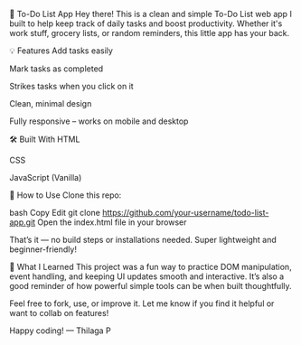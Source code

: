 📝 To-Do List App
Hey there! This is a clean and simple To-Do List web app I built to help keep track of daily tasks and boost productivity. Whether it's work stuff, grocery lists, or random reminders, this little app has your back.

💡 Features
Add tasks easily

Mark tasks as completed

Strikes tasks when you click on it

Clean, minimal design

Fully responsive – works on mobile and desktop

🛠️ Built With
HTML

CSS

JavaScript (Vanilla)

🚀 How to Use
Clone this repo:

bash
Copy
Edit
git clone https://github.com/your-username/todo-list-app.git
Open the index.html file in your browser

That’s it — no build steps or installations needed. Super lightweight and beginner-friendly!

🎯 What I Learned
This project was a fun way to practice DOM manipulation, event handling, and keeping UI updates smooth and interactive. It’s also a good reminder of how powerful simple tools can be when built thoughtfully.


Feel free to fork, use, or improve it. Let me know if you find it helpful or want to collab on features!

Happy coding!
— Thilaga P
